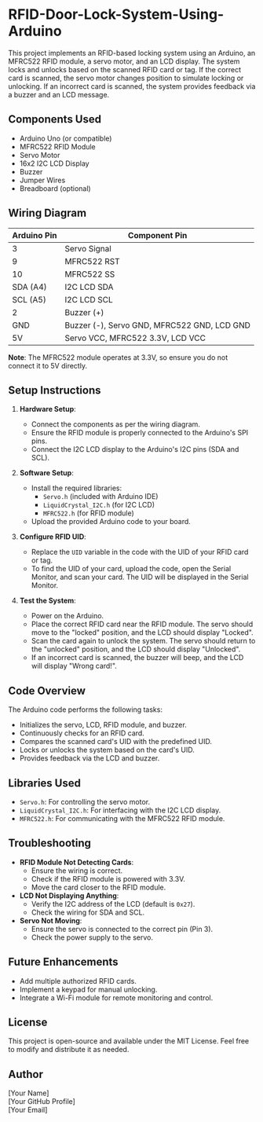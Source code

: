 # RFID-Door-Lock-System-Using-Arduino

This project implements an RFID-based locking system using an Arduino, an MFRC522 RFID module, a servo motor, and an LCD display. The system locks and unlocks based on the scanned RFID card or tag. If the correct card is scanned, the servo motor changes position to simulate locking or unlocking. If an incorrect card is scanned, the system provides feedback via a buzzer and an LCD message.

## Components Used
- Arduino Uno (or compatible)
- MFRC522 RFID Module
- Servo Motor
- 16x2 I2C LCD Display
- Buzzer
- Jumper Wires
- Breadboard (optional)

## Wiring Diagram
| Arduino Pin | Component Pin |
|-------------|---------------|
| 3           | Servo Signal  |
| 9           | MFRC522 RST   |
| 10          | MFRC522 SS    |
| SDA (A4)    | I2C LCD SDA   |
| SCL (A5)    | I2C LCD SCL   |
| 2           | Buzzer (+)    |
| GND         | Buzzer (-), Servo GND, MFRC522 GND, LCD GND |
| 5V          | Servo VCC, MFRC522 3.3V, LCD VCC |

**Note**: The MFRC522 module operates at 3.3V, so ensure you do not connect it to 5V directly.

## Setup Instructions
1. **Hardware Setup**:
   - Connect the components as per the wiring diagram.
   - Ensure the RFID module is properly connected to the Arduino's SPI pins.
   - Connect the I2C LCD display to the Arduino's I2C pins (SDA and SCL).

2. **Software Setup**:
   - Install the required libraries:
     - `Servo.h` (included with Arduino IDE)
     - `LiquidCrystal_I2C.h` (for I2C LCD)
     - `MFRC522.h` (for RFID module)
   - Upload the provided Arduino code to your board.

3. **Configure RFID UID**:
   - Replace the `UID` variable in the code with the UID of your RFID card or tag.
   - To find the UID of your card, upload the code, open the Serial Monitor, and scan your card. The UID will be displayed in the Serial Monitor.

4. **Test the System**:
   - Power on the Arduino.
   - Place the correct RFID card near the RFID module. The servo should move to the "locked" position, and the LCD should display "Locked".
   - Scan the card again to unlock the system. The servo should return to the "unlocked" position, and the LCD should display "Unlocked".
   - If an incorrect card is scanned, the buzzer will beep, and the LCD will display "Wrong card!".

## Code Overview
The Arduino code performs the following tasks:
- Initializes the servo, LCD, RFID module, and buzzer.
- Continuously checks for an RFID card.
- Compares the scanned card's UID with the predefined UID.
- Locks or unlocks the system based on the card's UID.
- Provides feedback via the LCD and buzzer.

## Libraries Used
- `Servo.h`: For controlling the servo motor.
- `LiquidCrystal_I2C.h`: For interfacing with the I2C LCD display.
- `MFRC522.h`: For communicating with the MFRC522 RFID module.

## Troubleshooting
- **RFID Module Not Detecting Cards**:
  - Ensure the wiring is correct.
  - Check if the RFID module is powered with 3.3V.
  - Move the card closer to the RFID module.
- **LCD Not Displaying Anything**:
  - Verify the I2C address of the LCD (default is `0x27`).
  - Check the wiring for SDA and SCL.
- **Servo Not Moving**:
  - Ensure the servo is connected to the correct pin (Pin 3).
  - Check the power supply to the servo.

## Future Enhancements
- Add multiple authorized RFID cards.
- Implement a keypad for manual unlocking.
- Integrate a Wi-Fi module for remote monitoring and control.

## License
This project is open-source and available under the MIT License. Feel free to modify and distribute it as needed.

## Author
[Your Name]  
[Your GitHub Profile]  
[Your Email]  
